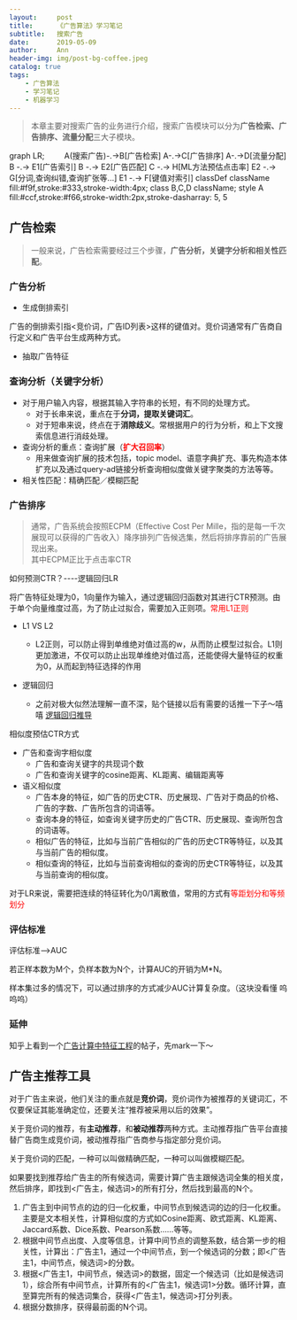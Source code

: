 ```yaml
---
layout:     post
title:      《广告算法》学习笔记
subtitle:   搜索广告
date:       2019-05-09
author:     Ann
header-img: img/post-bg-coffee.jpeg
catalog: true
tags:
    - 广告算法
    - 学习笔记
    - 机器学习
---
```


> 本章主要对搜索广告的业务进行介绍，搜索广告模块可以分为**广告检索、广告排序、流量分配**三大子模块。

<div class="mermaid">
graph LR;
　　 A(搜索广告)-.->B[广告检索]
    A-.->C[广告排序]
    A-.->D[流量分配]
    B -.-> E1[广告索引]
    B -.-> E2[广告匹配]
    C -.-> H[ML方法预估点击率]
    E2 -.-> G[分词,查询纠错,查询扩张等...]
    E1 -.-> F[键值对索引]
    classDef className fill:#f9f,stroke:#333,stroke-width:4px;
    class B,C,D className;
    style A fill:#ccf,stroke:#f66,stroke-width:2px,stroke-dasharray: 5, 5
</div>



## 广告检索

>一般来说，广告检索需要经过三个步骤，**广告分析，关键字分析和相关性匹配**。

### 广告分析
- 生成倒排索引  

广告的倒排索引指<竞价词，广告ID列表>这样的键值对。竞价词通常有广告商自行定义和广告平台生成两种方式。

- 抽取广告特征

### 查询分析（关键字分析）

+ 对于用户输入内容，根据其输入字符串的长短，有不同的处理方式。  
    + 对于长串来说，重点在于**分词，提取关键词汇**。  
    + 对于短串来说，终点在于**消除歧义**。常根据用户的行为分析，和上下文搜索信息进行消歧处理。
+ 查询分析的重点：查询扩展（**<font color="red">扩大召回率</font>**）
    + 用来做查询扩展的技术包括，topic model、语意字典扩充、事先构造本体扩充以及通过query-ad链接分析查询相似度做关键字聚类的方法等等。
+ 相关性匹配：精确匹配／模糊匹配

### 广告排序

>通常，广告系统会按照ECPM（Effective Cost Per Mille，指的是每一千次展现可以获得的广告收入）降序排列广告候选集，然后将排序靠前的广告展现出来。  
其中ECPM正比于点击率CTR

如何预测CTR？----逻辑回归LR

将广告特征处理为0，1向量作为输入，通过逻辑回归函数对其进行CTR预测。由于单个向量维度过高，为了防止过拟合，需要加入正则项。<font color="red">常用L1正则</font>

+ L1 VS L2 
    + L2正则，可以防止得到单维绝对值过高的w，从而防止模型过拟合。L1则更加激进，不仅可以防止出现单维绝对值过高，还能使得大量特征的权重为0，从而起到特征选择的作用

+ 逻辑回归
    + 之前对极大似然法理解一直不深，贴个链接以后有需要的话推一下子～嘻嘻 [逻辑回归推导](https://www.jianshu.com/p/894bda167422)

相似度预估CTR方式

- 广告和查询字相似度
    - 广告和查询关键字的共现词个数
    - 广告和查询关键字的cosine距离、KL距离、编辑距离等
- 语义相似度
    - 广告本身的特征，如广告的历史CTR、历史展现、广告对于商品的价格、广告的字数、广告所包含的词语等。
    - 查询本身的特征，如查询关键字历史的广告CTR、历史展现、查询所包含的词语等。
    - 相似广告的特征，比如与当前广告相似的广告的历史CTR等特征，以及其与当前广告的相似度。
    - 相似查询的特征，比如与当前查询相似的查询的历史CTR等特征，以及其与当前查询的相似度。

对于LR来说，需要把连续的特征转化为0/1离散值，常用的方式有<font color="red">等距划分和等频划分</font>

### 评估标准

评估标准-->AUC  

若正样本数为M个，负样本数为N个，计算AUC的开销为M*N。

样本集过多的情况下，可以通过排序的方式减少AUC计算复杂度。（这块没看懂 呜呜呜）

### 延伸
知乎上看到一个[广告计算中特征工程](https://zhuanlan.zhihu.com/p/27033340)的帖子，先mark一下～ 

## 广告主推荐工具
对于广告主来说，他们关注的重点就是**竞价词**，竞价词作为被推荐的关键词汇，不仅要保证其能准确定位，还要关注“推荐被采用以后的效果”。  

关于竞价词的推荐，有**主动推荐**，和**被动推荐**两种方式。主动推荐指广告平台直接替广告商生成竞价词，被动推荐指广告商参与指定部分竞价词。

关于竞价词的匹配，一种可以叫做精确匹配，一种可以叫做模糊匹配。

如果要找到推荐给广告主的所有候选词，需要计算广告主跟候选词全集的相关度，然后排序，即找到<广告主，候选词>的所有打分，然后找到最高的N个。

1. 广告主到中间节点的边的归一化权重，中间节点到候选词的边的归一化权重。主要是文本相关性，计算相似度的方式如Cosine距离、欧式距离、KL距离、Jaccard系数、Dice系数、Pearson系数……等等。
2. 根据中间节点出度、入度等信息，计算中间节点的调整系数，结合第一步的相关性，计算出：广告主1，通过一个中间节点，到一个候选词的分数；即<广告主1，中间节点，候选词>的分数。
3. 根据<广告主1，中间节点，候选词>的数据，固定一个候选词（比如是候选词1），综合所有中间节点，计算所有的<广告主1，候选词1>分数。循环计算，直至算完所有的候选词集合，获得<广告主1，候选词>打分列表。
4. 根据分数排序，获得最前面的N个词。
